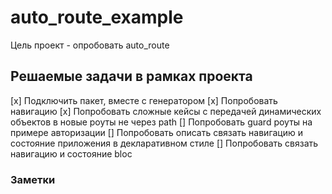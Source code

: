 # auto_route_example

Цель проект - опробовать auto_route

## Решаемые задачи в рамках проекта

[x] Подключить пакет, вместе с генератором
[x] Попробовать навигацию
[x] Попробовать сложные кейсы с передачей динамических объектов в новые роуты не через path
[] Попробовать guard роуты на примере авторизации
[] Попробовать описать связать навигацию и состояние приложения в декларативном стиле
[] Попробовать связать навигацию и состояние bloc


### Заметки

